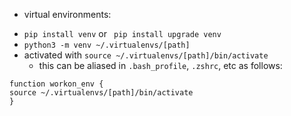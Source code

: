 - virtual environments: <br />
 * `pip install venv` or ` pip install upgrade venv`
 * `python3 -m venv ~/.virtualenvs/[path]`
 * activated with `source ~/.virtualenvs/[path]/bin/activate`
    * this can be aliased in `.bash_profile`, `.zshrc`, etc as follows:
```
function workon_env {
source ~/.virtualenvs/[path]/bin/activate
}
```
